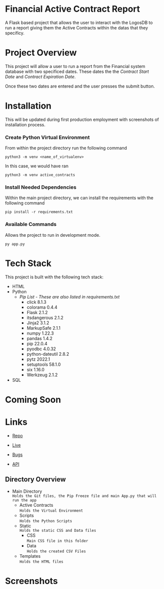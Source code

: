 # Financial Active Contract Report

A Flask based project that allows the user to interact with the LogosDB to run a report
giving them the Active Contracts within the datas that they specificy.

# Project Overview
This project will allow a user to run a report from the Financial system database with two specificed dates. These dates the the *Contract Start Date* and *Contract Expiration Date*. 

Once these two dates are entered and the user presses the submit button. 
# Installation 
This will be updated during first production employment with screenshots of installation process. 

### **Create Python Virtual Environment**
From within the project directory run the following command

    python3 -m venv <name_of_virtualenv>

In this case, we would have ran 

    python3 -m venv active_contracts
### **Install Needed Dependencies**
Within the main project directory, we can install the requirements with the following command

    pip install -r requirements.txt

### **Available Commands**
    
Allows the project to run in development mode.

    py app.py 

# Tech Stack
This project is built with the following tech stack:
* HTML
* Python
    * *Pip List - These are also listed in requirements.txt*
        * click           8.1.3
        * colorama        0.4.4
        * Flask           2.1.2
        * itsdangerous    2.1.2
        * Jinja2          3.1.2
        * MarkupSafe      2.1.1
        * numpy           1.22.3
        * pandas          1.4.2
        * pip             22.0.4
        * pyodbc          4.0.32
        * python-dateutil 2.8.2
        * pytz            2022.1
        * setuptools      58.1.0
        * six             1.16.0
        * Werkzeug        2.1.2
* SQL


# Coming Soon
# Links

- [Repo](https://github.com/ucis-jare/ "<project-name> Repo")

- [Live](<Homepage url> "Live View")

- [Bugs](https://github.com/Rohit19060/<project-name>/issues "Issues Page")

- [API](<API Link> "API")

## Directory Overview
* Main Directory        
`Holds the Git files, the Pip Freeze file and main App.py that will run the app`
    * Active Contracts  
    `Holds the Virtual Environment`
    * Scripts          
     `Holds the Python Scripts`
    * Static            
    `Holds the static CSS and Data files`
        * CSS           
        `Main CSS file in this folder`
        * Data          
        `Holds the created CSV Files`
    * Templates         
    `Holds the HTML files`



# Screenshots

